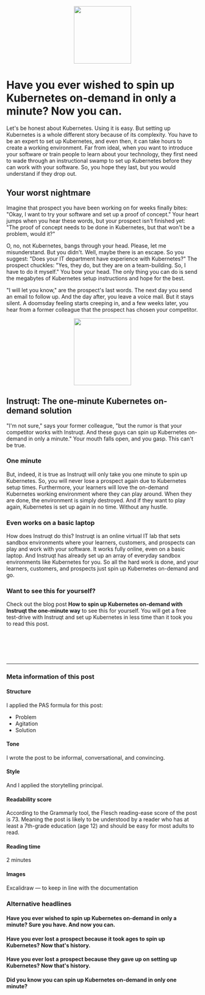 
<p align="center">  <img width="150" height="150" src="https://i.ibb.co/GFGYgGw/K8.png">  </p>

# Have you ever wished to spin up Kubernetes on-demand in only a minute? Now you can. 

Let's be honest about Kubernetes. Using it is easy. But setting up Kubernetes is a whole different story because of its complexity. You have to be an expert to set up Kubernetes, and even then, it can take hours to create a working environment. Far from ideal, when you want to introduce your software or train people to learn about your technology, they first need to wade through an instructional swamp to set up Kubernetes before they can work with your software. So, you hope they last, but you would understand if they drop out.
 

## Your worst nightmare

Imagine that prospect you have been working on for weeks finally bites: "Okay, I want to try your software and set up a proof of concept." Your heart jumps when you hear these words, but your prospect isn't finished yet: "The proof of concept needs to be done in Kubernetes, but that won't be a problem, would it?"

O, no, not Kubernetes, bangs through your head. Please, let me misunderstand. But you didn't. Well, maybe there is an escape. So you suggest: "Does your IT department have experience with Kubernetes?" The prospect chuckles: "Yes, they do, but they are on a team-building. So, I have to do it myself." You bow your head. The only thing you can do is send the megabytes of Kubernetes setup instructions and hope for the best.

"I will let you know," are the prospect's last words. The next day you send an email to follow up. And the day after, you leave a voice mail. But it stays silent. A doomsday feeling starts creeping in, and a few weeks later, you hear from a former colleague that the prospect has chosen your competitor.
<p align="center">  <img width="150" height="175" src="https://i.ibb.co/QXcVBgh/Stopwatch.png">  </p>

## Instruqt: The one-minute Kubernetes on-demand solution
"I'm not sure," says your former colleague, "but the rumor is that your competitor works with Instruqt. And these guys can spin up Kubernetes on-demand in only a minute." Your mouth falls open, and you gasp. This can't be true.

### One minute
But, indeed, it is true as Instruqt will only take you one minute to spin up Kubernetes. So, you will never lose a prospect again due to Kubernetes setup times. Furthermore, your learners will love the on-demand Kubernetes working environment where they can play around. When they are done, the environment is simply destroyed. And if they want to play again, Kubernetes is set up again in no time. Without any hustle.

### Even works on a basic laptop
How does Instruqt do this? Instruqt is an online virtual IT lab that sets sandbox environments where your learners, customers, and prospects can play and work with your software. It works fully online, even on a basic laptop. And Instruqt has already set up an array of everyday sandbox environments like Kubernetes for you. So all the hard work is done, and your learners, customers, and prospects just spin up Kubernetes on-demand and go.

### Want to see this for yourself? 
Check out the blog post **How to spin up Kubernetes on-demand with Instruqt the one-minute way** to see this for yourself. You will get a free test-drive with Instruqt and set up Kubernetes in less time than it took you to read this post.

<br>
<br>
<br>
<br>

---  
### Meta information of this post
#### Structure
I applied the PAS formula for this post:
- Problem
- Agitation
- Solution

#### Tone
I wrote the post to be informal, conversational, and convincing.

#### Style
And I applied the storytelling principal.

#### Readability score
According to the Grammarly tool, the Flesch reading-ease score of the post is 73. Meaning the post is likely to be understood by a reader who has at least a 7th-grade education (age 12) and should be easy for most adults to read.

#### Reading time
2 minutes

#### Images
Excalidraw — to keep in line with the documentation

### Alternative headlines
#### Have you ever wished to spin up Kubernetes on-demand in only a minute? Sure you have. And now you can.
#### Have you ever lost a prospect because it took ages to spin up Kubernetes? Now that's history. 
#### Have you ever lost a prospect because they gave up on setting up Kubernetes? Now that's history. 
#### Did you know you can spin up Kubernetes on-demand in only one minute?


